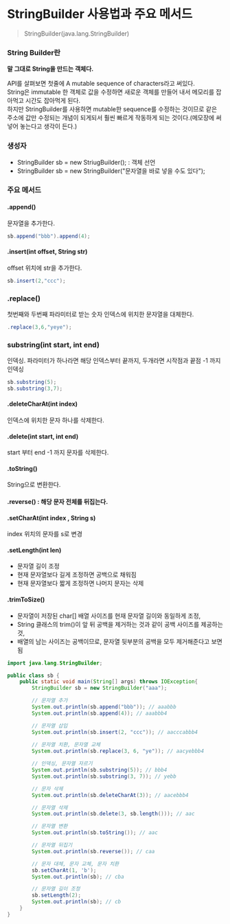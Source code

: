 # StringBuilder 사용법과 주요 메서드

> StringBuilder(java.lang.StringBuilder)

### String Builder란

**말 그대로 String을 만드는 객체다.**

API를 살펴보면 첫줄에 A mutable sequence of characters라고 써있다.  
String은 immutable 한 객체로 값을 수정하면 새로운 객체를 만들어 내서 메모리를 잡아먹고 시간도 잡아먹게 된다.  
하지만 StringBuilder를 사용하면 mutable한 sequence를 수정하는 것이므로 같은 주소에 값만 수정되는 개념이 되게되서 훨씬 빠르게 작동하게 되는 것이다.(메모장에 써 넣어 놓는다고 생각이 든다.)

### 생성자
- StringBuilder sb = new StriugBuilder(); : 객체 선언
- StringBuilder sb = new StringBuilder("문자열을 바로 넣을 수도 있다");

### 주요 메서드

#### .append()
문자열을 추가한다.  
```java
sb.append("bbb").append(4);
```

#### .insert(int offset, String str)
offset 위치에 str을 추가한다.
```java
sb.insert(2,"ccc");
```

### .replace()
첫번째와 두번째 파라미터로 받는 숫자 인덱스에 위치한 문자열을 대체한다. 
```java
.replace(3,6,"yeye");
```

### substring(int start, int end)
인덱싱. 파라미터가 하나라면 해당 인덱스부터 끝까지, 두개라면 시작점과 끝점 -1 까지 인덱싱

```java
sb.substring(5);
sb.substring(3,7);
```

#### .deleteCharAt(int index)
인덱스에 위치한 문자 하나를 삭제한다.

#### .delete(int start, int end)
start 부터 end -1 까지 문자를 삭제한다.

#### .toString()
String으로 변환한다.

#### .reverse() : 해당 문자 전체를 뒤집는다.

#### .setCharAt(int index , String s) 
index 위치의 문자를 s로 변경

#### .setLength(int len)
- 문자열 길이 조정
- 현재 문자열보다 길게 조정하면 공백으로 채워짐
- 현재 문자열보다 짧게 조정하면 나머지 문자는 삭제


#### .trimToSize()
- 문자열이 저장된 char[] 배열 사이즈를 현재 문자열 길이와 동일하게 조정,
- String 클래스의 trim()이 앞 뒤 공백을 제거하는 것과 같이 공백 사이즈를 제공하는 것,
- 배열의 남는 사이즈는 공백이므로, 문자열 뒷부분의 공백을 모두 제거해준다고 보면 됨

```java
import java.lang.StringBuilder;

public class sb {
    public static void main(String[] args) throws IOException{
        StringBuilder sb = new StringBuilder("aaa");

        // 문자열 추가
        System.out.println(sb.append("bbb")); // aaabbb
        System.out.println(sb.append(4)); // aaabbb4

        // 문자열 삽입
        System.out.println(sb.insert(2, "ccc")); // aacccabbb4
        
        // 문자열 치환, 문자열 교체
        System.out.println(sb.replace(3, 6, "ye")); // aacyebbb4

        // 인덱싱, 문자열 자르기
        System.out.println(sb.substring(5)); // bbb4
        System.out.println(sb.substring(3, 7)); // yebb

        // 문자 삭제
        System.out.println(sb.deleteCharAt(3)); // aacebbb4

        // 문자열 삭제
        System.out.println(sb.delete(3, sb.length())); // aac

        // 문자열 변환
        System.out.println(sb.toString()); // aac

        // 문자열 뒤집기
        System.out.println(sb.reverse()); // caa

        // 문자 대체, 문자 교체, 문자 치환
        sb.setCharAt(1, 'b');
        System.out.println(sb); // cba

        // 문자열 길이 조정
        sb.setLength(2);
        System.out.println(sb); // cb
    }
}

```